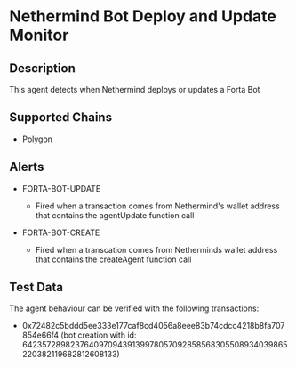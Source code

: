 # Nethermind Bot Deploy and Update Monitor

## Description

This agent detects when Nethermind deploys or updates a Forta Bot

## Supported Chains

- Polygon

## Alerts

- FORTA-BOT-UPDATE
  - Fired when a transaction comes from Nethermind's wallet address that contains the agentUpdate function call

- FORTA-BOT-CREATE
  - Fired when a transcation comes from Netherminds wallet address that contains the createAgent function call

## Test Data

The agent behaviour can be verified with the following transactions:

- 0x72482c5bddd5ee333e177caf8cd4056a8eee83b74cdcc4218b8fa707854e66f4 (bot creation with id: 64235728982376409709439139978057092858568305508934039865220382119682812608133)
